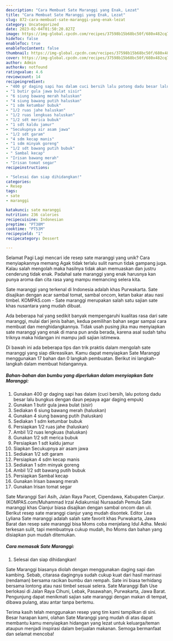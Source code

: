 ```yaml
---
description: "Cara Membuat Sate Maranggi yang Enak, Lezat"
title: "Cara Membuat Sate Maranggi yang Enak, Lezat"
slug: 872-cara-membuat-sate-maranggi-yang-enak-lezat
category: Uncategorized
date: 2023-02-04T01:50:20.827Z
image: https://img-global.cpcdn.com/recipes/37598b15b68bc50f/680x482cq70/sate-maranggi-foto-resep-utama.jpg
hideToc: false
enableToc: true
enableTocContent: false
thumbnail: https://img-global.cpcdn.com/recipes/37598b15b68bc50f/680x482cq70/sate-maranggi-foto-resep-utama.jpg
cover: https://img-global.cpcdn.com/recipes/37598b15b68bc50f/680x482cq70/sate-maranggi-foto-resep-utama.jpg
author: Admin
authorAv: notfound
ratingvalue: 4.6
reviewcount: 14
recipeingredient:
- "400 gr daging sapi has dalam cuci bersih lalu potong dadu besar lalu bungkus dengan daun pepaya agar daging empuk"
- "1 butir gula jawa bulat sisir"
- "6 siung bawang merah haluskan"
- "4 siung bawang putih haluskan"
- "1 sdm ketumbar bubuk"
- "1/2 ruas jahe haluskan"
- "1/2 ruas lengkuas haluskan"
- "1/2 sdt merica bubuk"
- "1 sdt kaldu jamur"
- "Secukupnya air asam jawa"
- "1/2 sdt garam"
- "4 sdm kecap manis"
- "1 sdm minyak goreng"
- "1/2 sdt bawang putih bubuk"
- " Sambal kecap"
- "Irisan bawang merah"
- "Irisan tomat segar"
recipeinstructions:

- "Selesai dan siap dihidangkan!"
categories:
- Resep
tags:
- sate
- maranggi

katakunci: sate maranggi 
nutrition: 236 calories
recipecuisine: Indonesian
preptime: "PT38M"
cooktime: "PT53M"
recipeyield: "1"
recipecategory: Dessert

---
```



Selamat Pagi Lagi mencari ide resep sate maranggi yang unik? Cara menyiapkannya memang Agak tidak terlalu sulit namun tidak gampang juga. Kalau salah mengolah maka hasilnya tidak akan memuaskan dan justru cenderung tidak enak. Padahal sate maranggi yang enak harusnya kan punya aroma dan cita rasa yang mampu memancing selera kita.


Sate maranggi yang terkenal di Indonesia adalah khas Purwakarta. Sate disajikan dengan acar sambal tomat, sambal oncom, ketan bakar atau nasi timbel. KOMPAS.com - Sate maranggi merupakan salah satu sajian sate khas nusantara yang mudah dibuat.

Ada beberapa hal yang sedikit banyak mempengaruhi kualitas rasa dari sate maranggi, mulai dari jenis bahan, kedua pemilihan bahan segar sampai cara membuat dan menghidangkannya. Tidak usah pusing jika mau menyiapkan sate maranggi yang enak di mana pun anda berada, karena asal sudah tahu triknya maka hidangan ini mampu jadi sajian istimewa.


Di bawah ini ada beberapa tips dan trik praktis dalam mengolah sate maranggi yang siap dikreasikan. Kamu dapat menyiapkan Sate Maranggi menggunakan 17 bahan dan 0 langkah pembuatan. Berikut ini langkah-langkah dalam membuat hidangannya.

<!--inarticleads1-->

##### Bahan-bahan dan bumbu yang diperlukan dalam menyiapkan Sate Maranggi:

1. Gunakan 400 gr daging sapi has dalam (cuci bersih, lalu potong dadu besar lalu bungkus dengan daun pepaya agar daging empuk)
1. Gunakan 1 butir gula jawa bulat (sisir)
1. Sediakan 6 siung bawang merah (haluskan)
1. Gunakan 4 siung bawang putih (haluskan)
1. Sediakan 1 sdm ketumbar bubuk
1. Persiapkan 1/2 ruas jahe (haluskan)
1. Ambil 1/2 ruas lengkuas (haluskan)
1. Gunakan 1/2 sdt merica bubuk
1. Persiapkan 1 sdt kaldu jamur
1. Siapkan Secukupnya air asam jawa
1. Sediakan 1/2 sdt garam
1. Persiapkan 4 sdm kecap manis
1. Sediakan 1 sdm minyak goreng
1. Ambil 1/2 sdt bawang putih bubuk
1. Persiapkan  Sambal kecap
1. Gunakan Irisan bawang merah
1. Gunakan Irisan tomat segar


Sate Maranggi Sari Asih, Jalan Raya Pacet, Cipendawa, Kabupaten Cianjur. (KOMPAS.com/Muhammad Irzal Adiakurnia) Nursaadah Pemula Sate maranggi khas Cianjur biasa disajikan dengan sambal oncom dan uli. Berikut resep sate maranggi cianjur yang mudah disontek. Editor Lea Lyliana Sate maranggi adalah salah sate favorit khas Purwakarta, Jawa Barat dan resep sate maranggi bisa Moms coba menjelang Idul Adha. Meski terkesan sulit, tapi membuatnya cukup mudah, lho Moms dan bahan yang disiapkan pun mudah ditemukan. 

<!--inarticleads2-->

##### Cara memasak Sate Maranggi:


1. Selesai dan siap dihidangkan!

Sate Maranggi biasanya diolah dengan menggunakan daging sapi dan kambing. Sebab, citarasa dagingnya sudah cukup kuat dari hasil marinasi (rendaman) bersama racikan bumbu dan rempah. Sate ini biasa terhidang bersama lontong atau nasi timbel sesuai selera. Sate Maranggi Bah Use berlokasi di Jalan Raya Cihuni, Lebak, Pasawahan, Purwakarta, Jawa Barat. Pengunjung dapat menikmati sajian sate maranggi dengan makan di tempat, dibawa pulang, atau antar tanpa bertemu. 

Terima kasih telah menggunakan resep yang tim kami tampilkan di sini. Besar harapan kami, olahan Sate Maranggi yang mudah di atas dapat membantu kamu menyiapkan hidangan yang lezat untuk keluarga/teman ataupun menjadi inspirasi dalam berjualan makanan. Semoga bermanfaat dan selamat mencoba!
